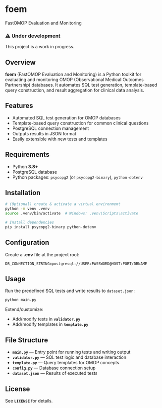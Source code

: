 # foem
FastOMOP Evaluation and Monitoring

### ⚠️ Under development
This project is a work in progress.

## Overview
**foem** (FastOMOP Evaluation and Monitoring) is a Python toolkit for evaluating and monitoring OMOP (Observational Medical Outcomes Partnership) databases. It automates SQL test generation, template-based query construction, and result aggregation for clinical data analysis.

## Features
- Automated SQL test generation for OMOP databases
- Template-based query construction for common clinical questions
- PostgreSQL connection management
- Outputs results in JSON format
- Easily extensible with new tests and templates

## Requirements
- Python **3.8+**
- PostgreSQL database
- Python packages: `psycopg2` (or `psycopg2-binary`), `python-dotenv`

## Installation
```bash
# (Optional) create & activate a virtual environment
python -m venv .venv
source .venv/bin/activate  # Windows: .venv\Scripts\activate

# Install dependencies
pip install psycopg2-binary python-dotenv
```

## Configuration
Create a **.env** file at the project root:
```env
DB_CONNECTION_STRING=postgresql://USER:PASSWORD@HOST:PORT/DBNAME
```

## Usage
Run the predefined SQL tests and write results to `dataset.json`:
```bash
python main.py
```

Extend/customize:
- Add/modify tests in **`validator.py`**
- Add/modify templates in **`template.py`**

## File Structure
- **`main.py`** — Entry point for running tests and writing output
- **`validator.py`** — SQL test logic and database interaction
- **`template.py`** — Query templates for OMOP concepts
- **`config.py`** — Database connection setup
- **`dataset.json`** — Results of executed tests

## License
See **`LICENSE`** for details.